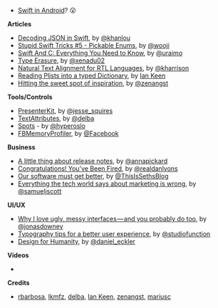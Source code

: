 * [Swift in Android](http://thenextweb.com/dd/2016/04/07/google-facebook-uber-swift/)? 😮 

**Articles**

* [Decoding JSON in Swift](http://khanlou.com/2016/04/decoding-json/), by [@khanlou](https://twitter.com/khanlou)
* [Stupid Swift Tricks #5 - Pickable Enums](http://www.wooji-juice.com/blog/stupid-swift-tricks-5-enums.html), by [@wooji](https://twitter.com/wooji)
* [Swift And C: Everything You Need to Know](https://www.uraimo.com/2016/04/07/swift-and-c-everything-you-need-to-know/), by [@uraimo](https://twitter.com/uraimo)
* [Type Erasure](http://www.russbishop.net/type-erasure), by [@xenadu02](https://twitter.com/xenadu02)
* [Natural Text Alignment for RTL Languages](http://useyourloaf.com/blog/natural-text-alignment-for-rtl-languages/), by [@kharrison](https://twitter.com/kharrison)
* [Reading Plists into a typed Dictionary](https://medium.com/@IanKeen/reading-plists-into-a-typed-dictionary-fa74b47317ac#.j1afsdtth), by [Ian Keen](http://twitter.com/IanKay)
* [Hitting the sweet spot of inspiration](https://medium.com/@zenangst/hitting-the-sweet-spot-of-inspiration-637d387bc629), by [@zenangst](https://twitter.com/zenangst)

**Tools/Controls**

* [PresenterKit](https://github.com/jessesquires/PresenterKit), by [@jesse_squires](https://twitter.com/jesse_squires)
* [TextAttributes](https://github.com/delba/TextAttributes), by [@delba](https://github.com/delba)
* [Spots](https://github.com/hyperoslo/Spots) - by [@hyperoslo](https://twitter.com/hyperoslo)
* [FBMemoryProfiler](https://github.com/facebook/FBMemoryProfiler), by [@Facebook](https://github.com/facebook)

**Business**

* [A little thing about release notes](https://slackhq.com/a-little-thing-about-release-notes-997d2e06842d), by [@annapickard](https://twitter.com/annapickard)
* [Congratulations! You’ve Been Fired](http://www.nytimes.com/2016/04/10/opinion/sunday/congratulations-youve-been-fired.html), by [@realdanlyons](https://twitter.com/realdanlyons)
* [Our software must get better](http://sethgodin.typepad.com/seths_blog/2016/04/our-software-must-get-better.html), by [@ThisIsSethsBlog](https://twitter.com/ThisIsSethsBlog)
* [Everything the tech world says about marketing is wrong](http://techcrunch.com/2016/04/12/everything-the-tech-world-says-about-marketing-is-wrong/), by [@samueljscott](https://twitter.com/samueljscott)


**UI/UX**

* [Why I love ugly, messy interfaces — and you probably do too](https://m.signalvnoise.com/why-i-love-ugly-messy-interfaces-and-you-probably-do-too-edff4a896a83#.a71p0cyms), by [@jonasdowney](https://twitter.com/jonasdowney)
* [Typography tips for a better user experience](https://medium.com/studio-function/typography-tips-for-a-better-user-experience-30a1a48371e6#.m3zu336go), by [@studiofunction](https://twitter.com/studiofunction)
* [Design for Humanity](https://medium.com/swlh/the-future-of-design-is-emotional-5789ccde17aa#.r7u69k2gg), by [@daniel_eckler](https://twitter.com/daniel_eckler)

**Videos**

*

**Credits**

* [rbarbosa](https://github.com/rbarbosa), [lkmfz](https://github.com/lkmfz), [delba](https://github.com/delba), [Ian Keen](http://twitter.com/IanKay), [zenangst](https://github.com/zenangst), [mariusc](https://github.com/mariusc)
